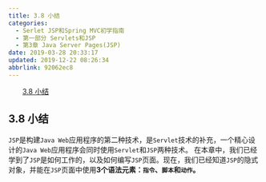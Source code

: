 ```yaml
---
title: 3.8 小结
categories: 
  - Serlet JSP和Spring MVC初学指南
  - 第一部分 Servlets和JSP
  - 第3章 Java Server Pages(JSP)
date: 2019-03-28 20:33:17
updated: 2019-12-22 08:26:34
abbrlink: 92062ec8
---
```

<div id='my_toc'><a href="/JavaReadingNotes/92062ec8/#3-8-小结" class="header_2">3.8 小结</a><br></div>
<style>.header_1{margin-left: 1em;}.header_2{margin-left: 2em;}.header_3{margin-left: 3em;}.header_4{margin-left: 4em;}.header_5{margin-left: 5em;}.header_6{margin-left: 6em;}</style>
<!--more-->
<script>if (navigator.platform.search('arm')==-1){document.getElementById('my_toc').style.display = 'none';}var e,p = document.getElementsByTagName('p');while (p.length>0) {e = p[0];e.parentElement.removeChild(e);}</script>

<!--end-->
## 3.8 小结 ##
`JSP`是构建`Java Web`应用程序的第二种技术，是`Servlet`技术的补充，一个精心设计的`Java Web`应用程序会同时使用`Servlet`和`JSP`两种技术。
在本章中，我们已经学到了`JSP`是如何工作的，以及如何编写`JSP`页面。现在，我们已经知道`JSP`的隐式对象，并能在`JSP`页面中使用**3个语法元素：`指令`、`脚本`和`动作`。**

